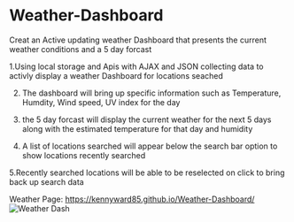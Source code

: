 # Weather-Dashboard
Creat an Active updating weather Dashboard that presents the current weather conditions and a 5 day forcast


1.Using local storage and Apis with AJAX and JSON collecting data to activly display a weather Dashboard for locations seached

2. The dashboard will bring up specific information such as Temperature, Humdity, Wind speed, UV index for the day

3. the 5 day forcast will display the current weather for the next 5 days along with the estimated temperature for that day and humidity 

4. A list of locations searched will appear below the search bar option to show locations recently searched

5.Recently searched locations will be able to be reselected on click to bring back up search data

Weather Page: https://kennyward85.github.io/Weather-Dashboard/
![Weather Dash](https://user-images.githubusercontent.com/66036794/89826881-7ebb6900-db1c-11ea-8798-c9fbcb11d89d.png)


